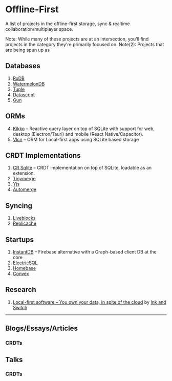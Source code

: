 # Offline-First

A list of projects in the offline-first storage, sync & realtime collaboration/multiplayer space.

Note: While many of these projects are at an intersection, you'll find projects in the category they're primarily focused on.
Note(2): Projects that are being spun up as 

## Databases

1. [RxDB](https://github.com/pubkey/rxdb)
2. [WatermelonDB](https://github.com/Nozbe/WatermelonDB)
3. [Tuple](https://github.com/ccorcos/tuple-database)
4. [Datascript](https://github.com/tonsky/datascript)
5. [Gun](https://github.com/amark/gun)

## ORMs
4. [Kikko](https://github.com/kikko-land/kikko) – Reactive query layer on top of SQLite with support for web, desktop (Electron/Tauri) and mobile (React Native/Capacitor).
5. [Vlcn](https://github.com/vlcn-io/vlcn-orm) – ORM for Local-first apps using SQLite based storage

## CRDT Implementations

1. [CR Sqlite](https://github.com/vlcn-io/cr-sqlite) – CRDT implementation on top of SQLite, loadable as an extension.
2. [Tinymerge](https://github.com/siliconjungle/tiny-merge)
3. [Yjs](https://github.com/yjs/yjs)
4. [Automerge](https://github.com/automerge/automerge)


## Syncing
1. [Liveblocks](https://liveblocks.io)
2. [Replicache](https://replicache.dev/)

## Startups

1. [InstantDB](https://instantdb.com) – Firebase alternative with a Graph-based client DB at the core
3. [ElectricSQL](https://electric-sql.com/)
4. [Homebase](https://homebase.io/)
5. [Convex](https://www.convex.dev/)

## Research

1. [Local-first software – You own your data, in spite of the cloud](https://www.inkandswitch.com/local-first/) by [Ink and Switch](https://www.inkandswitch.com)

---

## Blogs/Essays/Articles

### CRDTs

## Talks

### CRDTs
